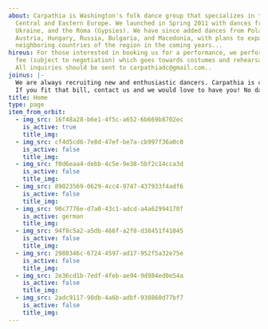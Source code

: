 ```yaml
---
about: Carpathia is Washington's folk dance group that specializes in the dances of
  Central and Eastern Europe. We launched in Spring 2011 with dances from Romania,
  Ukraine, and the Roma (Gypsies). We have since added dances from Poland, Germany,
  Austria, Hungary, Russia, Bulgaria, and Macedonia, with plans to expand to other
  neighboring countries of the region in the coming years...
hireus: For those interested in booking us for a performance, we perform for a modest
  fee (subject to negotiation) which goes towards costumes and rehearsal expenses.
  All inquiries should be sent to carpathiadc@gmail.com..
joinus: |-
  We are always recruiting new and enthusiastic dancers. Carpathia is composed of a group of fun loving individuals who are brought together by one simple thing: a shared love for Central and Eastern Europe European Culture and Dance.
  If you fit that bill, contact us and we would love to have you! No dance experience necessary! We'll teach you all of the steps..
title: Home
type: page
item_from_orbit:
  - img_src: 16f48a28-b6e1-4f5c-a652-6b669b8702ec
    is_active: true
    title_img:
  - img_src: cf4d5cd6-7e8d-47ef-be7a-cb997f36a0c0
    is_active: false
    title_img:
  - img_src: f0d6eaa4-debb-4c5e-9e38-5bf2c14cca3d
    is_active: false
    title_img:
  - img_src: 89023569-0629-4cc4-9747-437933f4adf6
    is_active: false
    title_img:
  - img_src: 90c7776e-d7a0-43c1-adcd-a4a62994170f
    is_active: german
    title_img:
  - img_src: 94f8c5a2-a5db-466f-a2f8-d38451f41045
    is_active: false
    title_img:
  - img_src: 2988346c-6724-4597-ad17-952f5a32e75e
    is_active: false
    title_img:
  - img_src: 2e36cd1b-7edf-4feb-ae94-9d984ed0e54a
    is_active: false
    title_img:
  - img_src: 2adc9117-98db-4a6b-adbf-938860d77bf7
    is_active: false
    title_img:
---
```

